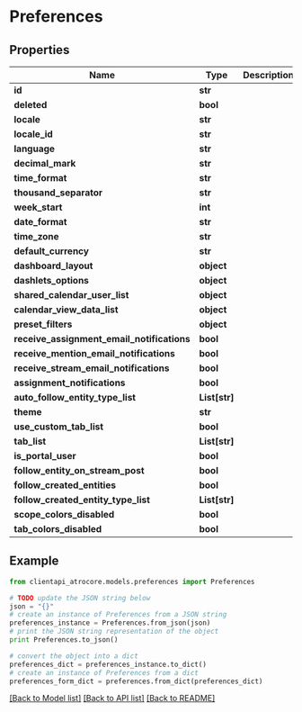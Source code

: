 # Preferences


## Properties
Name | Type | Description | Notes
------------ | ------------- | ------------- | -------------
**id** | **str** |  | [optional] 
**deleted** | **bool** |  | [optional] 
**locale** | **str** |  | [optional] 
**locale_id** | **str** |  | [optional] 
**language** | **str** |  | [optional] 
**decimal_mark** | **str** |  | [optional] 
**time_format** | **str** |  | [optional] 
**thousand_separator** | **str** |  | [optional] 
**week_start** | **int** |  | [optional] 
**date_format** | **str** |  | [optional] 
**time_zone** | **str** |  | [optional] 
**default_currency** | **str** |  | [optional] 
**dashboard_layout** | **object** |  | [optional] 
**dashlets_options** | **object** |  | [optional] 
**shared_calendar_user_list** | **object** |  | [optional] 
**calendar_view_data_list** | **object** |  | [optional] 
**preset_filters** | **object** |  | [optional] 
**receive_assignment_email_notifications** | **bool** |  | [optional] 
**receive_mention_email_notifications** | **bool** |  | [optional] 
**receive_stream_email_notifications** | **bool** |  | [optional] 
**assignment_notifications** | **bool** |  | [optional] 
**auto_follow_entity_type_list** | **List[str]** |  | [optional] 
**theme** | **str** |  | [optional] 
**use_custom_tab_list** | **bool** |  | [optional] 
**tab_list** | **List[str]** |  | [optional] 
**is_portal_user** | **bool** |  | [optional] 
**follow_entity_on_stream_post** | **bool** |  | [optional] 
**follow_created_entities** | **bool** |  | [optional] 
**follow_created_entity_type_list** | **List[str]** |  | [optional] 
**scope_colors_disabled** | **bool** |  | [optional] 
**tab_colors_disabled** | **bool** |  | [optional] 

## Example

```python
from clientapi_atrocore.models.preferences import Preferences

# TODO update the JSON string below
json = "{}"
# create an instance of Preferences from a JSON string
preferences_instance = Preferences.from_json(json)
# print the JSON string representation of the object
print Preferences.to_json()

# convert the object into a dict
preferences_dict = preferences_instance.to_dict()
# create an instance of Preferences from a dict
preferences_form_dict = preferences.from_dict(preferences_dict)
```
[[Back to Model list]](../README.md#documentation-for-models) [[Back to API list]](../README.md#documentation-for-api-endpoints) [[Back to README]](../README.md)


